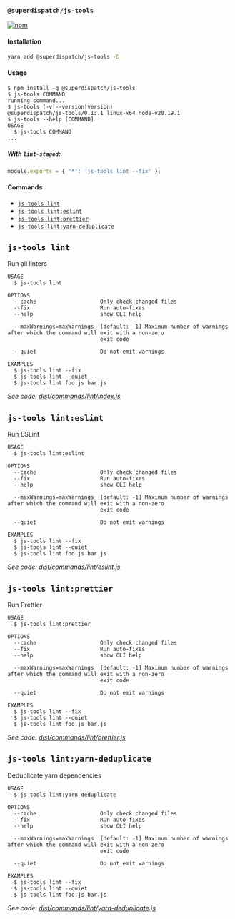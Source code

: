 ### `@superdispatch/js-tools`

[![npm](https://img.shields.io/npm/v/@superdispatch/js-tools)](https://www.npmjs.com/package/@superdispatch/js-tools)

#### Installation

```bash
yarn add @superdispatch/js-tools -D
```

#### Usage

<!-- usage -->

```sh-session
$ npm install -g @superdispatch/js-tools
$ js-tools COMMAND
running command...
$ js-tools (-v|--version|version)
@superdispatch/js-tools/0.13.1 linux-x64 node-v20.19.1
$ js-tools --help [COMMAND]
USAGE
  $ js-tools COMMAND
...
```

<!-- usagestop -->

##### With `lint-staged`:

```js
module.exports = { '*': 'js-tools lint --fix' };
```

#### Commands

<!-- commands -->

- [`js-tools lint`](#js-tools-lint)
- [`js-tools lint:eslint`](#js-tools-linteslint)
- [`js-tools lint:prettier`](#js-tools-lintprettier)
- [`js-tools lint:yarn-deduplicate`](#js-tools-lintyarn-deduplicate)

## `js-tools lint`

Run all linters

```
USAGE
  $ js-tools lint

OPTIONS
  --cache                    Only check changed files
  --fix                      Run auto-fixes
  --help                     show CLI help

  --maxWarnings=maxWarnings  [default: -1] Maximum number of warnings after which the command will exit with a non-zero
                             exit code

  --quiet                    Do not emit warnings

EXAMPLES
  $ js-tools lint --fix
  $ js-tools lint --quiet
  $ js-tools lint foo.js bar.js
```

_See code: [dist/commands/lint/index.js](https://github.com/superdispatch/js-tools/blob/v0.13.1/dist/commands/lint/index.js)_

## `js-tools lint:eslint`

Run ESLint

```
USAGE
  $ js-tools lint:eslint

OPTIONS
  --cache                    Only check changed files
  --fix                      Run auto-fixes
  --help                     show CLI help

  --maxWarnings=maxWarnings  [default: -1] Maximum number of warnings after which the command will exit with a non-zero
                             exit code

  --quiet                    Do not emit warnings

EXAMPLES
  $ js-tools lint --fix
  $ js-tools lint --quiet
  $ js-tools lint foo.js bar.js
```

_See code: [dist/commands/lint/eslint.js](https://github.com/superdispatch/js-tools/blob/v0.13.1/dist/commands/lint/eslint.js)_

## `js-tools lint:prettier`

Run Prettier

```
USAGE
  $ js-tools lint:prettier

OPTIONS
  --cache                    Only check changed files
  --fix                      Run auto-fixes
  --help                     show CLI help

  --maxWarnings=maxWarnings  [default: -1] Maximum number of warnings after which the command will exit with a non-zero
                             exit code

  --quiet                    Do not emit warnings

EXAMPLES
  $ js-tools lint --fix
  $ js-tools lint --quiet
  $ js-tools lint foo.js bar.js
```

_See code: [dist/commands/lint/prettier.js](https://github.com/superdispatch/js-tools/blob/v0.13.1/dist/commands/lint/prettier.js)_

## `js-tools lint:yarn-deduplicate`

Deduplicate yarn dependencies

```
USAGE
  $ js-tools lint:yarn-deduplicate

OPTIONS
  --cache                    Only check changed files
  --fix                      Run auto-fixes
  --help                     show CLI help

  --maxWarnings=maxWarnings  [default: -1] Maximum number of warnings after which the command will exit with a non-zero
                             exit code

  --quiet                    Do not emit warnings

EXAMPLES
  $ js-tools lint --fix
  $ js-tools lint --quiet
  $ js-tools lint foo.js bar.js
```

_See code: [dist/commands/lint/yarn-deduplicate.js](https://github.com/superdispatch/js-tools/blob/v0.13.1/dist/commands/lint/yarn-deduplicate.js)_

<!-- commandsstop -->
